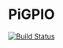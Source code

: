 # PiGPIO

[![Build Status](https://travis-ci.org/aviks/PiGPIO.jl.svg?branch=master)](https://travis-ci.org/aviks/PiGPIO.jl)
